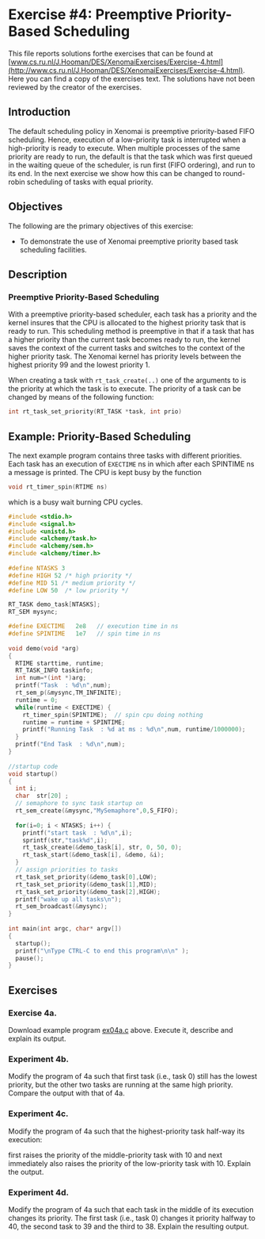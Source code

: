 # Exercise #4: Preemptive Priority-Based Scheduling

This file reports solutions forthe exercises that can be found at [www.cs.ru.nl/J.Hooman/DES/XenomaiExercises/Exercise-4.html](http://www.cs.ru.nl/J.Hooman/DES/XenomaiExercises/Exercise-4.html). Here you can find a copy of the exercises text.  The solutions have not been reviewed by the creator of the exercises.

## Introduction
The default scheduling policy in Xenomai is preemptive priority-based FIFO scheduling. Hence, execution of a low-priority task is interrupted when a high-priority is ready to execute. When multiple processes of the same priority are ready to run, the default is that the task which was first queued in the waiting queue of the scheduler, is run first (FIFO ordering), and run to its end. In the next exercise we show how this can be changed to round-robin scheduling of tasks with equal priority.

## Objectives
The following are the primary objectives of this exercise:
- To demonstrate the use of Xenomai preemptive priority based task scheduling facilities.

## Description 

### Preemptive Priority-Based Scheduling 

With a preemptive priority-based scheduler, each task has a priority and the kernel insures that the CPU is allocated to the highest priority task that is ready to run. This scheduling method is preemptive in that if a task that has a higher priority than the current task becomes ready to run, the kernel saves the context of the current tasks and switches to the context of the higher priority task. The Xenomai kernel has priority levels between the highest priority 99 and the lowest priority 1.

When creating a task with  `rt_task_create(..)` one of the arguments to is the priority at which the task is to execute.  The priority of a task can be changed by means of the following function:
```c
int rt_task_set_priority(RT_TASK *task, int prio)
```

## Example: Priority-Based Scheduling
The next example program contains three tasks with different priorities. Each task has an execution of  `EXECTIME` ns in which after each SPINTIME ns a message is printed. The CPU is kept busy by the function
```c
void rt_timer_spin(RTIME ns)
```
which is a busy wait burning CPU cycles.
```c
#include <stdio.h>
#include <signal.h>
#include <unistd.h>
#include <alchemy/task.h>
#include <alchemy/sem.h>
#include <alchemy/timer.h>
   
#define NTASKS 3
#define HIGH 52 /* high priority */
#define MID 51 /* medium priority */
#define LOW 50  /* low priority */

RT_TASK demo_task[NTASKS];
RT_SEM mysync;

#define EXECTIME   2e8   // execution time in ns
#define SPINTIME   1e7   // spin time in ns
   
void demo(void *arg)
{
  RTIME starttime, runtime;
  RT_TASK_INFO taskinfo;
  int num=*(int *)arg;
  printf("Task  : %d\n",num);
  rt_sem_p(&mysync,TM_INFINITE);
  runtime = 0;
  while(runtime < EXECTIME) {
    rt_timer_spin(SPINTIME);  // spin cpu doing nothing
    runtime = runtime + SPINTIME;
    printf("Running Task  : %d at ms : %d\n",num, runtime/1000000);
  }
  printf("End Task  : %d\n",num);
}
   
//startup code
void startup()
{
  int i;
  char  str[20] ;
  // semaphore to sync task startup on
  rt_sem_create(&mysync,"MySemaphore",0,S_FIFO);
      
  for(i=0; i < NTASKS; i++) {
    printf("start task  : %d\n",i);
    sprintf(str,"task%d",i);
    rt_task_create(&demo_task[i], str, 0, 50, 0);
    rt_task_start(&demo_task[i], &demo, &i);
  }
  // assign priorities to tasks
  rt_task_set_priority(&demo_task[0],LOW);
  rt_task_set_priority(&demo_task[1],MID);
  rt_task_set_priority(&demo_task[2],HIGH);
  printf("wake up all tasks\n");
  rt_sem_broadcast(&mysync);
}
   
int main(int argc, char* argv[])
{
  startup();
  printf("\nType CTRL-C to end this program\n\n" );
  pause();
}
```
 
## Exercises

### Exercise 4a.

Download example program [ex04a.c](http://www.cs.ru.nl/J.Hooman/DES/XenomaiExercises/ex04a.c) above. Execute it, describe and explain its output.

### Experiment 4b.

Modify the program of 4a such that first task (i.e., task 0) still has the lowest priority, but the other two tasks are running at the same high priority. Compare the output with that of 4a.

### Experiment 4c.
Modify the program of 4a such that the highest-priority task half-way its execution:

first raises the priority of the middle-priority task with 10 and
next immediately also raises the priority of the low-priority task with 10.
Explain the output.

### Experiment 4d.
Modify the program of 4a such that each task in the middle of its execution changes its priority. The first task (i.e., task 0) changes it priority halfway to 40, the second task to 39 and the third to 38. Explain the resulting output.